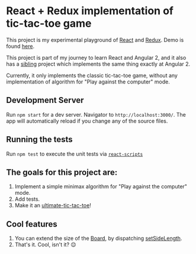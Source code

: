 # React + Redux implementation of tic-tac-toe game

This project is my experimental playground of [React](https://facebook.github.io/react/) and [Redux](http://redux.js.org/docs/introduction/). Demo is found [here](https://shielded-plateau-17212.herokuapp.com/#).

This project is part of my journey to learn React and Angular 2, 
and it also has a [sibling](https://github.com/OmriKaduri/Angular2-tictac) project which implements the same thing exactly at Angular 2.

Currently, it only implements the classic tic-tac-toe game,
without any implementation of algorithm for "Play against the computer" mode.

## Development Server

Run `npm start` for a dev server. Navigator to `http://localhost:3000/`. The app will automatically reload if you change any of the source files.

## Running the tests
Run `npm test` to execute the unit tests via [`react-scripts`](https://www.npmjs.com/package/react-scripts)

## The goals for this project are:
1. Implement a simple minimax algorithm for "Play against the computer" mode. 
2. Add tests.
3. Make it an [ultimate-tic-tac-toe](http://vikeshkhanna.webfactional.com/ultimate/)!

## Cool features
1. You can extend the size of the [Board](https://github.com/OmriKaduri/React-tictac/blob/master/src/components/Board.js), by dispatching [setSideLength](https://github.com/OmriKaduri/React-tictac/blob/master/src/actions/actions.js#L1).
2. That's it. Cool, isn't it? :relieved:

